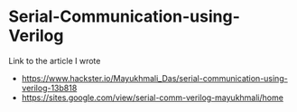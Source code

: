 # Serial-Communication-using-Verilog

Link to the article I wrote 

- https://www.hackster.io/Mayukhmali_Das/serial-communication-using-verilog-13b818
- https://sites.google.com/view/serial-comm-verilog-mayukhmali/home
